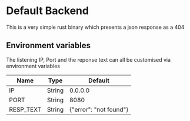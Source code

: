 # Default Backend
This is a very simple rust binary which presents a json response as a 404

## Environment variables
The listening IP, Port and the reponse text can all be customised via environment variables

| Name | Type | Default |
|---|---|---|
| IP | String | 0.0.0.0 |
| PORT | String | 8080 |
| RESP_TEXT | String | {"error": "not found"} |